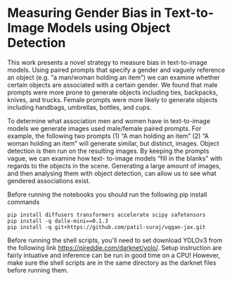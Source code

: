 # Measuring Gender Bias in Text-to-Image Models using Object Detection

This work presents a novel strategy to measure bias in text-to-image models. Using paired prompts that specify a gender and vaguely reference an object (e.g. “a man/woman holding an item”) we can examine whether certain objects are associated with a certain gender. We found that male prompts were more prone to generate objects including ties, backpacks, knives, and trucks. Female prompts were more likely to generate objects including handbags, umbrellas, bottles, and cups. 

To determine what association men and women have in text-to-image models we generate images used male/female paired prompts. For example, the following two prompts (1) “A man holding an item” (2) “A woman holding an item” will generate similar, but distinct, images. Object detection is then run on the resulting images. By keeping the prompts vague, we can examine how text- to-image models “fill in the blanks” with regards to the objects in the scene. Generating a large amount of images, and then analysing them with object detection, can allow us to see what gendered associations exist.

Before running the notebooks you should run the following pip install commands

``` 
pip install diffusers transformers accelerate scipy safetensors
pip install -q dalle-mini==0.1.3
pip install -q git+https://github.com/patil-suraj/vqgan-jax.git
```

Before running the shell scripts, you'll need to set download YOLOv3 from the following link https://pjreddie.com/darknet/yolo/.  Setup instruction are fairly intuative and inference can be run in good time on a CPU!  However, make sure the shell scripts are in the same directory as the darknet files before running them.
